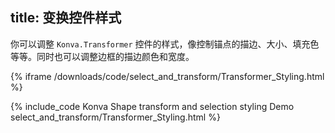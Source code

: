 title: 变换控件样式
---

你可以调整 `Konva.Transformer` 控件的样式，像控制锚点的描边、大小、填充色等等。同时也可以调整边框的描边颜色和宽度。

{% iframe /downloads/code/select_and_transform/Transformer_Styling.html %}

{% include_code Konva Shape transform and selection styling Demo select_and_transform/Transformer_Styling.html %}